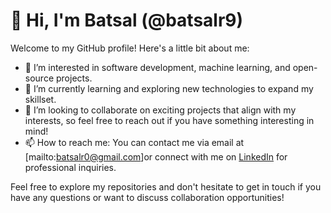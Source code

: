 # 👋 Hi, I'm Batsal (@batsalr9)

Welcome to my GitHub profile! Here's a little bit about me:

- 👀 I’m interested in software development, machine learning, and open-source projects.
- 🌱 I’m currently learning and exploring new technologies to expand my skillset.
- 💞️ I’m looking to collaborate on exciting projects that align with my interests, so feel free to reach out if you have something interesting in mind!
- 📫 How to reach me: You can contact me via email at [mailto:batsalr0@gmail.com]or connect with me on [LinkedIn]([https://www.linkedin.com/in/yourusername/](https://www.linkedin.com/in/batsal-shrestha-243a56269/)) for professional inquiries.

Feel free to explore my repositories and don't hesitate to get in touch if you have any questions or want to discuss collaboration opportunities!

